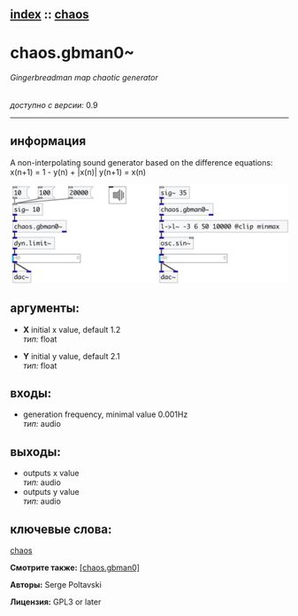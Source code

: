 [index](index.html) :: [chaos](category_chaos.html)
---

# chaos.gbman0~

###### Gingerbreadman map chaotic generator

*доступно с версии:* 0.9

---


## информация
A non-interpolating sound generator based on the difference equations: x(n+1) = 1 - y(n) + |x(n)| y(n+1) = x(n)


[![example](../examples/img/chaos.gbman0~.jpg)](../examples/pd/chaos.gbman0~.pd)



## аргументы:

* **X**
initial x value, default 1.2<br>
_тип:_ float<br>

* **Y**
initial y value, default 2.1<br>
_тип:_ float<br>







## входы:

* generation frequency, minimal value 0.001Hz<br>
_тип:_ audio



## выходы:

* outputs x value<br>
_тип:_ audio
* outputs y value<br>
_тип:_ audio



## ключевые слова:

[chaos](keywords/chaos.html)



**Смотрите также:**
[\[chaos.gbman0\]](chaos.gbman0.html)




**Авторы:** Serge Poltavski




**Лицензия:** GPL3 or later





